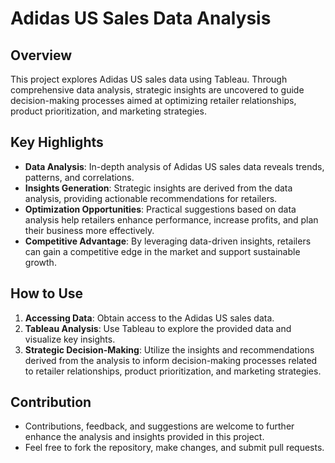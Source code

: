 # Adidas US Sales Data Analysis

## Overview
This project explores Adidas US sales data using Tableau. Through comprehensive data analysis, strategic insights are uncovered to guide decision-making processes aimed at optimizing retailer relationships, product prioritization, and marketing strategies.

## Key Highlights
- **Data Analysis**: In-depth analysis of Adidas US sales data reveals trends, patterns, and correlations.
- **Insights Generation**: Strategic insights are derived from the data analysis, providing actionable recommendations for retailers.
- **Optimization Opportunities**: Practical suggestions based on data analysis help retailers enhance performance, increase profits, and plan their business more effectively.
- **Competitive Advantage**: By leveraging data-driven insights, retailers can gain a competitive edge in the market and support sustainable growth.

## How to Use
1. **Accessing Data**: Obtain access to the Adidas US sales data.
2. **Tableau Analysis**: Use Tableau to explore the provided data and visualize key insights.
3. **Strategic Decision-Making**: Utilize the insights and recommendations derived from the analysis to inform decision-making processes related to retailer relationships, product prioritization, and marketing strategies.

## Contribution
- Contributions, feedback, and suggestions are welcome to further enhance the analysis and insights provided in this project.
- Feel free to fork the repository, make changes, and submit pull requests.

